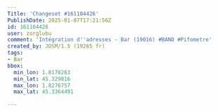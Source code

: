 ```yaml
---
Title: 'Changeset #161104426'
PublishDate: 2025-01-07T17:21:56Z
id: 161104426
user: zorglubu
comment: 'Intégration d''adresses - Bar (19016) #BANO #Pifometre'
created_by: JOSM/1.5 (19265 fr)
tags:
- Bar
bbox:
  min_lon: 1.8178263
  min_lat: 45.329816
  max_lon: 1.8276757
  max_lat: 45.3364491

---
```

